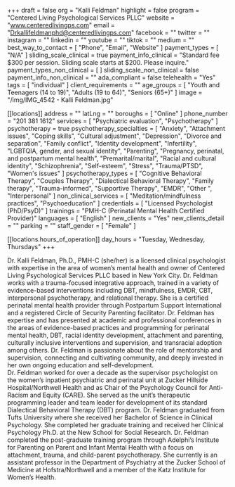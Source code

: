+++
draft = false
org = "Kalli Feldman"
highlight = false
program = "Centered Living Psychological Services PLLC"
website = "www.centeredlivingps.com"
email = "Drkallifeldmanphd@centeredlivingps.com"
facebook = ""
twitter = ""
instagram = ""
linkedin = ""
youtube = ""
tiktok = ""
medium = ""
best_way_to_contact = [ "Phone", "Email", "Website" ]
payment_types = [ "N/A" ]
sliding_scale_clinical = true
payment_info_clinical = "Standard fee $300 per session.  Sliding scale starts at $200.  Please inquire."
payment_types_non_clinical = [ ]
sliding_scale_non_clinical = false
payment_info_non_clinical = ""
ada_compliant = false
telehealth = "Yes"
tags = [ "individual" ]
client_requirements = ""
age_groups = [
  "Youth and Teenagers (14 to 19)",
  "Adults (19 to 64)",
  "Seniors (65+)"
]
image = "/img/IMG_4542 - Kalli Feldman.jpg"

[[locations]]
address = ""
latLng = ""
boroughs = [ "Online" ]
phone_number = "201 381 1612"
services = [ "Psychiatric evaluation", "Psychotherapy" ]
psychotherapy = true
psychotherapy_specialties = [
  "Anxiety",
  "Attachment issues",
  "Coping skills",
  "Cultural adjustment",
  "Depression",
  "Divorce and separation",
  "Family conflict",
  "Identity development",
  "Infertility",
  "LGBTQIA, gender, and sexual identity",
  "Parenting",
  "Pregnancy, perinatal, and postpartum mental health",
  "Premarital/marital",
  "Racial and cultural identity",
  "Schizophrenia",
  "Self-esteem",
  "Stress",
  "Trauma/PTSD",
  "Women's issues"
]
psychotherapy_types = [
  "Cognitive Behavioral Therapy",
  "Couples Therapy",
  "Dialectical Behavioral Therapy",
  "Family therapy",
  "Trauma-informed",
  "Supportive Therapy",
  "EMDR",
  "Other ",
  "Interpersonal"
]
non_clinical_services = [ "Meditation/mindfulness practices", "Psychoeducation" ]
credentials = [ "Licensed Psychologist (PhD/PsyD)" ]
trainings = "PMH-C (Perinatal Mental Health Certified Provider)"
languages = [ "English" ]
new_clients = "Yes"
new_clients_detail = ""
parking = ""
staff_gender = [ "Female" ]

  [[locations.hours_of_operation]]
  day_hours = "Tuesday, Wednesday, Thursdays"
+++


Dr. Kalli Feldman, Ph.D., PMH-C (she/her) is a licensed clinical psychologist with expertise in the area of women’s mental health and owner of Centered Living Psychological Services PLLC based in New York City.  Dr. Feldman works with a trauma-focused integrative approach, trained in a variety of evidence-based interventions including DBT, mindfulness, EMDR, CBT, interpersonal psychotherapy, and relational therapy. She is a certified perinatal mental health provider through Postpartum Support International and a registered Circle of Security Parenting facilitator. Dr. Feldman has expertise and has presented at academic and professional conferences in the areas of evidence-based practices and programming for perinatal mental health, DBT, racial identity development, attachment and parenting, culturally inclusive interventions and supervision, and transracial adoption among others. Dr. Feldman is passionate about the role of mentorship and supervision, connecting and cultivating community, and deeply invested in her own ongoing education and self-development. <br>
Dr. Feldman worked for over a decade as the supervisor psychologist on the women’s inpatient psychiatric and perinatal unit at Zucker Hillside Hospital/Northwell Health and as Chair of the Psychology Council for Anti-Racism and Equity (CARE). She served as the unit’s therapeutic programming leader and team leader for development of its standard Dialectical Behavioral Therapy (DBT) program. Dr. Feldman graduated from Tufts University where she received her Bachelor of Science in Clinical Psychology. She completed her graduate training and received her Clinical Psychology Ph.D. at the New School for Social Research. Dr. Feldman completed the post-graduate training program through Adelphi’s Institute for Parenting on Parent and Infant Mental Health with a focus on attachment, trauma, and child-parent psychotherapy. She currently is an assistant professor in the Department of Psychiatry at the Zucker School of Medicine at Hofstra/Northwell and a member of the Katz Institute for Women’s Health. <br>
